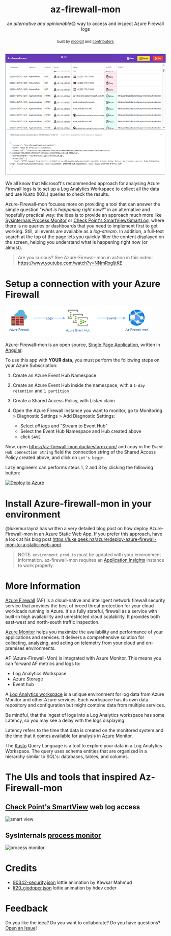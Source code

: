 <h1 align="center">az-firewall-mon</h1>

<div align="center">
  an <i>alternative and opinionable</i>😊 way to access and inspect Azure Firewall logs
</div>

<br/>

<div align="center">
  <sub>built by
  <a href="https://github.com/nicolgit">nicolgit</a> and
  <a href="https://github.com/nicolgit/azure-firewall-mon/contributors">
    contributors
  </a>
</div>

<br/>

![azure-firewall-mon-app](images/firewall-mon-app.png)

We all know that Microsoft's recommended approach for analysing Azure Firewall logs is to set up a Log Analytics Workspace to collect all the data and use Kusto (KQL) queries to check the results. 

Azure-Firewall-mon focuses more on providing a tool that can answer the simple question "_what is happening right now?_" in an alternative and hopefully practical way: the idea is to provide an approach much more like [Sysinternals Process Monitor](https://learn.microsoft.com/en-us/sysinternals/downloads/procmon) or [Check Point's SmartView/SmartLog](https://sc1.checkpoint.com/documents/R80.40/WebAdminGuides/EN/CP_R80.40_LoggingAndMonitoring_AdminGuide/Topics-LMG/Using-log-view.htm?tocpath=Logging%7C_____2), where there is no queries or dashboards that you need to implement first to get working. Still, all events are available as a _log-stream_. In addition, a full-text search at the top of the page lets you quickly filter the content displayed on the screen, helping you understand what is happening right now (or almost). 

> Are you curious? See Azure-Firewall-mon in action in this video: <https://www.youtube.com/watch?v=NNmRxgljtKE> 

# Setup a connection with your Azure Firewall

![architecture](images/architecture.png)

Azure-Firewall-mon is an open source, [Single Page Application](https://en.wikipedia.org/wiki/Single-page_application), written in [Angular](https://angular.io/). 

To use this app with **YOUR data**, you must perform the following steps on your Azure Subscription:

1. Create an Azure Event Hub Namespace
2. Create an Azure Event Hub inside the namespace, with a `1-day retention` and `1 partition`
3. Create a Shared Access Policy, with  _Listen_ claim
4. Open the Azure Firewall instance you want to monitor, go to Monitoring > Diagnostic Settings > Add Diagnostic Settings: 

    - Select _all_ _logs_ and "Stream to Event Hub"
    - Select the Event Hub Namespace and Hub created above
    - click `SAVE`

Now, open <https://az-firewall-mon.duckiesfarm.com/> and copy in the `Event Hub Connection String` field the connection string of the Shared Access Policy created above, and click on `Let's begin`.

Lazy engineers can performs steps 1, 2 and 3 by clicking the following button:

 [![Deploy to Azure](https://aka.ms/deploytoazurebutton)](https://portal.azure.com/#create/Microsoft.Template/uri/https%3A%2F%2Fraw.githubusercontent.com%2Fnicolgit%2Fazure-firewall-mon%2Fmain%2Fbicep%2Ffirewall-mon-azure-stuff.json)


# Install Azure-firewall-mon in your environment

@lukemurraynz has written a very detailed blog post on how deploy Azure-Firewall-mon in an Azure Static Web App. If you prefer this approach, have a look at his blog post <https://luke.geek.nz/azure/deploy-azure-firewall-mon-to-a-static-web-app/>

> NOTE: `environment.prod.ts` must be updated with your environment information. az-firewall-mon requires an [Application Insights](https://learn.microsoft.com/en-us/azure/azure-monitor/app/app-insights-overview) instance to work properly.

# More Information

[Azure Firewall](https://learn.microsoft.com/en-us/azure/firewall/overview) (AF) is a cloud-native and intelligent network firewall security service that provides the best of breed threat protection for your cloud workloads running in Azure. It's a fully stateful, firewall as a service with built-in high availability and unrestricted cloud scalability. It provides both east-west and north-south traffic inspection.

[Azure Monitor](https://learn.microsoft.com/en-us/azure/azure-monitor/overview) helps you maximize the availability and performance of your applications and services. It delivers a comprehensive solution for collecting, analyzing, and acting on telemetry from your cloud and on-premises environments. 

AF (Azure-Firewall-Mon) is integrated with Azure Monitor. This means you can forward AF metrics and logs to:

* Log Analytics Workspace
* Azure Storage
* Event hub

A [Log Analytics workspace](https://docs.microsoft.com/en-us/azure/azure-monitor/logs/log-analytics-workspace-overview) is a unique environment for log data from Azure Monitor and other Azure services. Each workspace has its own data repository and configuration but might combine data from multiple services.

Be mindful, that the ingest of logs into a Log Analytics workspace has some Latency, so you may see a delay with the logs displaying.

Latency refers to the time that data is created on the monitored system and the time that it comes available for analysis in Azure Monitor. 

The [Kusto](https://learn.microsoft.com/en-us/azure/data-explorer/kusto/query/) Query Language is a  tool to explore your data in a Log Analytics Workspace. The query uses schema entities that are organized in a hierarchy similar to SQL's: databases, tables, and columns.

# The UIs and tools that inspired Az-Firewall-mon

## [Check Point's SmartView](https://community.checkpoint.com/t5/Management/SmartView-Accessing-Check-Point-Logs-from-Web/td-p/3710) web log access

![smart view](images/checkpoint-smartview.png)

## SysInternals [process monitor](https://learn.microsoft.com/en-us/sysinternals/downloads/procmon)
![process monitor](images/sysinternals-process-monitor.png)

# Credits

* [90342-security.json](https://lottiefiles.com/90342-security) lottie animation by Kawsar Mahmud
* [lf20_giodppcr.json](https://lottiefiles.com/95739-no-connection-to-internet) lottie animation by hdev coder

# Feedback
Do you like the idea? Do you want to collaborate? Do you have questions? [Open an Issue](https://github.com/nicolgit/azure-firewall-mon/issues)!
